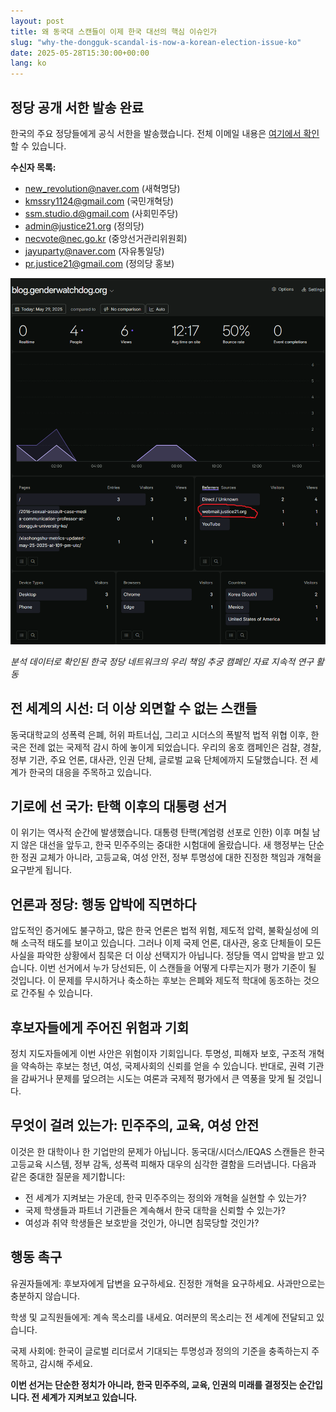 ```yaml
---
layout: post
title: 왜 동국대 스캔들이 이제 한국 대선의 핵심 이슈인가
slug: "why-the-dongguk-scandal-is-now-a-korean-election-issue-ko"
date: 2025-05-28T15:30:00+00:00
lang: ko
---
```


## 정당 공개 서한 발송 완료

한국의 주요 정당들에게 공식 서한을 발송했습니다. 전체 이메일 내용은 [여기에서 확인](https://github.com/Gender-Watchdog/genderwatchdog_metookorea2025/blob/master/email_emls/decoded/diplomatic-human-rights-outreach/decoded_Re_%20%EA%B8%B4%EA%B8%89%20%EB%8C%80%EC%84%A0%20%EC%9D%B4%EC%8A%88_%20%EB%8F%99%EA%B5%AD%EB%8C%80%20%EC%84%B1%ED%8F%AD%EB%A0%A5%20%EC%9D%80%ED%8F%90%C2%B7%EA%B3%B5%EC%A0%81%EC%9E%90%EA%B8%88%20%EB%82%A8%EC%9A%A9%20%EC%9D%98%ED%98%B9%EA%B3%BC%20%EC%A0%95%EB%B6%80%EA%B8%B0%EA%B4%80%20%EA%B3%B5%EB%AA%A8%20%EC%B9%A8%EB%AC%B5%20-%20%EC%9D%BC%EC%A3%BC%EC%9D%BC%20%EC%95%9E%EB%91%94%20%EB%8C%80%EC%84%A0%EC%97%90%EC%84%9C%20%ED%95%9C%EA%B5%AD%20%EB%AF%BC%EC%A3%BC%EC%A3%BC%EC%9D%98%20%EC%8B%9C%ED%97%98%EB%8C%80%202025-05-28T21_21_35-04_00.eml)할 수 있습니다.

**수신자 목록:**
- new_revolution@naver.com (새혁명당)
- kmssry1124@gmail.com (국민개혁당)
- ssm.studio.d@gmail.com (사회민주당)
- admin@justice21.org (정의당)
- necvote@nec.go.kr (중앙선거관리위원회)
- jayuparty@naver.com (자유통일당)
- pr.justice21@gmail.com (정의당 홍보)

![한국 정당의 우리 캠페인 자료 연구 활동을 보여주는 Fathom Analytics](https://github.com/Gender-Watchdog/genderwatchdog_metookorea2025/blob/master/imgs/election-2025/fathom-analytics-korean-election.png?raw=true)

*분석 데이터로 확인된 한국 정당 네트워크의 우리 책임 추궁 캠페인 자료 지속적 연구 활동*

## 전 세계의 시선: 더 이상 외면할 수 없는 스캔들

동국대학교의 성폭력 은폐, 허위 파트너십, 그리고 시더스의 폭발적 법적 위협 이후, 한국은 전례 없는 국제적 감시 하에 놓이게 되었습니다. 우리의 옹호 캠페인은 검찰, 경찰, 정부 기관, 주요 언론, 대사관, 인권 단체, 글로벌 교육 단체에까지 도달했습니다. 전 세계가 한국의 대응을 주목하고 있습니다.

## 기로에 선 국가: 탄핵 이후의 대통령 선거

이 위기는 역사적 순간에 발생했습니다. 대통령 탄핵(계엄령 선포로 인한) 이후 며칠 남지 않은 대선을 앞두고, 한국 민주주의는 중대한 시험대에 올랐습니다. 새 행정부는 단순한 정권 교체가 아니라, 고등교육, 여성 안전, 정부 투명성에 대한 진정한 책임과 개혁을 요구받게 됩니다.

## 언론과 정당: 행동 압박에 직면하다

압도적인 증거에도 불구하고, 많은 한국 언론은 법적 위험, 제도적 압력, 불확실성에 의해 소극적 태도를 보이고 있습니다. 그러나 이제 국제 언론, 대사관, 옹호 단체들이 모든 사실을 파악한 상황에서 침묵은 더 이상 선택지가 아닙니다. 정당들 역시 압박을 받고 있습니다. 이번 선거에서 누가 당선되든, 이 스캔들을 어떻게 다루는지가 평가 기준이 될 것입니다. 이 문제를 무시하거나 축소하는 후보는 은폐와 제도적 학대에 동조하는 것으로 간주될 수 있습니다.

## 후보자들에게 주어진 위험과 기회

정치 지도자들에게 이번 사안은 위험이자 기회입니다. 투명성, 피해자 보호, 구조적 개혁을 약속하는 후보는 청년, 여성, 국제사회의 신뢰를 얻을 수 있습니다. 반대로, 권력 기관을 감싸거나 문제를 덮으려는 시도는 여론과 국제적 평가에서 큰 역풍을 맞게 될 것입니다.

## 무엇이 걸려 있는가: 민주주의, 교육, 여성 안전

이것은 한 대학이나 한 기업만의 문제가 아닙니다. 동국대/시더스/IEQAS 스캔들은 한국 고등교육 시스템, 정부 감독, 성폭력 피해자 대우의 심각한 결함을 드러냅니다. 다음과 같은 중대한 질문을 제기합니다:
- 전 세계가 지켜보는 가운데, 한국 민주주의는 정의와 개혁을 실현할 수 있는가?
- 국제 학생들과 파트너 기관들은 계속해서 한국 대학을 신뢰할 수 있는가?
- 여성과 취약 학생들은 보호받을 것인가, 아니면 침묵당할 것인가?

## 행동 촉구

유권자들에게: 후보자에게 답변을 요구하세요. 진정한 개혁을 요구하세요. 사과만으로는 충분하지 않습니다.

학생 및 교직원들에게: 계속 목소리를 내세요. 여러분의 목소리는 전 세계에 전달되고 있습니다.

국제 사회에: 한국이 글로벌 리더로서 기대되는 투명성과 정의의 기준을 충족하는지 주목하고, 감시해 주세요.

**이번 선거는 단순한 정치가 아니라, 한국 민주주의, 교육, 인권의 미래를 결정짓는 순간입니다. 전 세계가 지켜보고 있습니다.**
